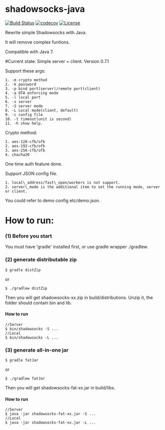 shadowsocks-java
================

[![Build Status](https://travis-ci.org/Bestoa/shadowsocks-java.svg?branch=master)](https://travis-ci.org/Bestoa/shadowsocks-java)
[![codecov](https://codecov.io/gh/Bestoa/shadowsocks-java/branch/master/graph/badge.svg)](https://codecov.io/gh/Bestoa/shadowsocks-java)
[![License](http://img.shields.io/:license-apache-blue.svg?style=flat-square)](http://www.apache.org/licenses/LICENSE-2.0.html)

Rewrite simple Shadowsocks with Java.

It will remove complex funtions.

Compatible with Java 7.

#Current state:
Simple server + client. Version 0.7.1

Support these args:

    1. -m crypto method
    2. -k password
    3. -p bind port(server)/remote port(client)
    4. -a OTA enforcing mode
    5. -l local port
    6. -s server
    7. -S server mode
    8. -L Local mode(client, default)
    9. -c config file
    10. -t timeout(unit is second)
    11. -h show help.

Crypto method:

    1. aes-128-cfb/ofb
    2. aes-192-cfb/ofb
    3. aes-256-cfb/ofb
    4. chacha20

One time auth feature done.

Support JSON config file.

    1. local\_address/fast\_open/workers is not support.
    2. server\_mode is the additional item to set the running mode, server or client.

You could refer to demo config etc/demo.json.

How to run:
===========
### (1) Before you start
You must have 'gradle' installed first, or use gradle wrapper ./gradlew.

### (2) generate distributable zip
```
$ gradle distZip
```
or
```
$ ./gradlew distZip
```

Then you will get shadowsocks-xx.zip in build/distributions.
Unzip it, the folder should contain bin and lib.

#### How to run
```
//Server
$ bin/shadowsocks -S ...
//Local
$ bin/shadowsocks -L ...
```

### (3) generate all-in-one jar
```
$ gradle fatJar
```
or
```
$ ./gradlew fatJar
```


Then you will get shadowsocks-fat-xx.jar in build/libs.

#### How to run
```
//Server
$ java -jar shadowsocks-fat-xx.jar -S ...
//Local
$ java -jar shadowsocks-fat-xx.jar -L ...
```
